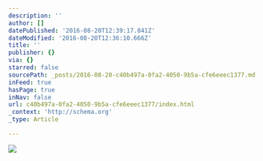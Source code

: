 ```yaml
---
description: ''
author: []
datePublished: '2016-08-20T12:39:17.841Z'
dateModified: '2016-08-20T12:36:10.666Z'
title: ''
publisher: {}
via: {}
starred: false
sourcePath: _posts/2016-08-20-c40b497a-0fa2-4050-9b5a-cfe6eeec1377.md
inFeed: true
hasPage: true
inNav: false
url: c40b497a-0fa2-4050-9b5a-cfe6eeec1377/index.html
_context: 'http://schema.org'
_type: Article

---
```

![](https://the-grid-user-content.s3-us-west-2.amazonaws.com/4bf58ee5-146a-4b12-8fa6-5775a8cff9b4.jpg)